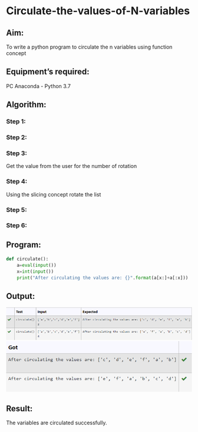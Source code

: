 # Circulate-the-values-of-N-variables
## Aim:
To write a python program to circulate the n variables using function concept
## Equipment’s required:
PC
Anaconda - Python 3.7
## Algorithm: 
### Step 1: 
### Step 2: 
### Step 3: 
Get the value from the user for the number of rotation
### Step 4: 
Using the slicing concept rotate the list

### Step 5: 
### Step 6: 
## Program:
```python
def circulate():
    a=eval(input())
    x=int(input())
    print("After circulating the values are: {}".format(a[x:]+a[:x]))

```
## Output:
![label](/pict1.png)
![label](/pict2.png)

## Result:
The variables are circulated successfully.